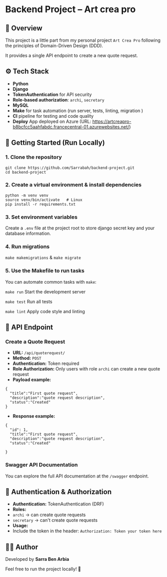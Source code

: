 # Backend Project – Art crea pro

## 📌 Overview

This project is a little part from my personal project `Art Crea Pro` following the principles of Domain-Driven Design (DDD).

It provides a single API endpoint to create a new quote request.


## ⚙️ Tech Stack

-   **Python**
-   **Django**
-   **TokenAuthentication** for API security
-   **Role-based authorization**: `archi`, `secretary`
-   **MySQL**
-   **Make** for task automation (run server, tests, linting, migration )
-   **CI** pipeline for testing and code quality
-   **Deploy** App deployed on Azure (URL: https://artcreapro-b8bcfcc5aahfabdc.francecentral-01.azurewebsites.net/)


## 🚀 Getting Started (Run Locally)

### 1\. Clone the repository

```
git clone https://github.com/Sarrabah/backend-project.git
cd backend-project
```

### 2\. Create a virtual environment & install dependencies

```
python -m venv venv
source venv/bin/activate   # Linux
pip install -r requirements.txt
```

### 3\. Set environment variables

Create a `.env` file at the project root to store django secret key and your database information.

### 4\. Run migrations

`make makemigrations` & 
`make migrate`

### 5\. Use the Makefile to run tasks

You can automate common tasks with `make`:

`make run` Start the development server

`make test` Run all tests

`make lint` Apply code style and linting


## 🧩 API Endpoint

### Create a Quote Request

-   **URL:** `/api/quoterequest/`
-   **Method:** `POST`
-   **Authentication:** Token required
-   **Role Authorization:** Only users with role `archi` can create a new quote request
-   **Payload example:**

```
{
  "title":"First quote request",
  "description":"quote request description",
  "status":"Created"
}
```

-   **Response example:**

```
{
  "id": 1,
  "title":"First quote request",
  "description":"quote request description",
  "status":"Created"
  
}
```

### Swagger API Documentation

You can explore the full API documentation at the `/swagger` endpoint.


## 🔐 Authentication & Authorization

-   **Authentication:** TokenAuthentication (DRF)
-   **Roles:**
-   `archi` → can create quote requests
-   `secretary` → can't create quote requests
-   **Usage:**
-   Include the token in the header: `Authorization: Token your token here`

## 👩‍💻 Author

Developed by **Sarra Ben Arbia**

Feel free to run the project locally! 🚀